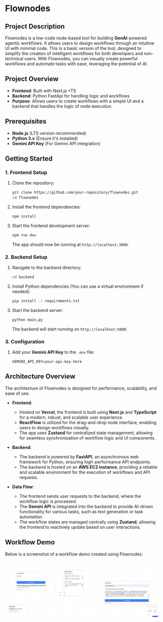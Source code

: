 
# Flownodes
##  Project Description

Flownodes is a low-code node-based tool for building **GenAI**-powered agentic workflows. It allows users to design workflows through an intuitive UI with minimal code. This is a basic version of the tool, designed to simplify the creation of intelligent workflows for both developers and non-technical users. With Flownodes, you can visually create powerful workflows and automate tasks with ease, leveraging the potential of AI.

## Project Overview

- **Frontend**: Built with Next.js +TS
- **Backend**: Python FastApi  for handling logic and workflows
- **Purpose**: Allows users to create workflows with a simple UI and a backend that handles the logic of node execution.

## Prerequisites

- **Node.js** (LTS version recommended)
- **Python 3.x** (Ensure it's installed)
- **Gemini API Key** (For Gemini API integration)

## Getting Started

### 1. Frontend Setup
1. Clone the repository:
    ```bash
    git clone https://github.com/your-repository/flownodes.git
    cd flownodes
    ```

2. Install the frontend dependencies:
    ```bash
    npm install
    ```

3. Start the frontend development server:
    ```bash
    npm run dev
    ```

   The app should now be running at `http://localhost:3000`.

### 2. Backend Setup

1. Navigate to the backend directory:
    ```bash
    cd backend
    ```

2. Install Python dependencies (You can use a virtual environment if needed):
    ```bash
    pip install -r requirements.txt
    ```

3. Start the backend server:
    ```bash
    python main.py
    ```

   The backend will start running on `http://localhost:5000`.

### 3. Configuration
 
1. Add your **Gemini API Key** to the `.env` file:
    ```env
    GEMINI_API_KEY=your-api-key-here
    ```

 ## Architecture Overview

The architecture of Flownodes is designed for performance, scalability, and ease of use.

- **Frontend**: 
    - Hosted on **Vercel**, the frontend is built using **Next.js** and **TypeScript** for a modern, robust, and scalable user experience.
    - **ReactFlow** is utilized for the drag-and-drop node interface, enabling users to design workflows visually.
    - The app uses **Zustand** for centralized state management, allowing for seamless synchronization of workflow logic and UI components.

- **Backend**:
    - The backend is powered by **FastAPI**, an asynchronous web framework for Python, ensuring high-performance API endpoints.
    - The backend is hosted on an **AWS EC2 instance**, providing a reliable and scalable environment for the execution of workflows and API requests.

- **Data Flow**:
    - The frontend sends user requests to the backend, where the workflow logic is processed.
    - The **Gemini API** is integrated into the backend to provide AI-driven functionality for various tasks, such as text generation or task automation.
    - The workflow states are managed centrally using **Zustand**, allowing the frontend to reactively update based on user interactions.


## Workflow Demo

Below is a screenshot of a workflow demo created using Flownodes:

![Workflow Demo](./public/WorkflowDemo2.png)


